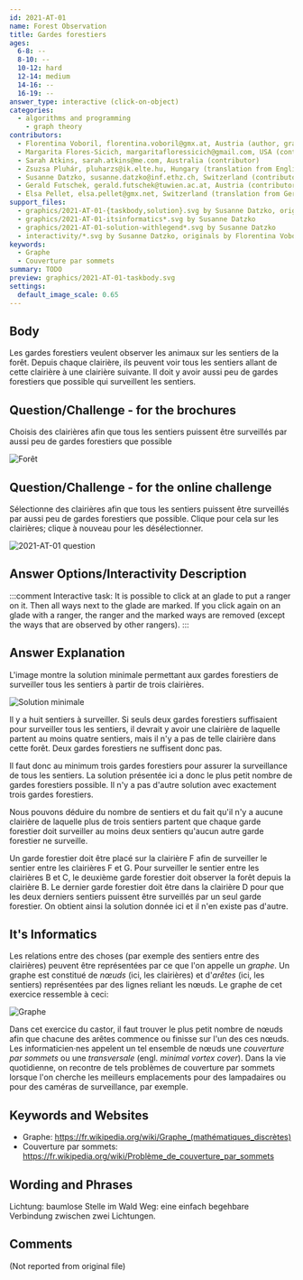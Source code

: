 ```yaml
---
id: 2021-AT-01
name: Forest Observation
title: Gardes forestiers
ages:
  6-8: --
  8-10: --
  10-12: hard
  12-14: medium
  14-16: --
  16-19: --
answer_type: interactive (click-on-object)
categories:
  - algorithms and programming
    - graph theory
contributors:
  - Florentina Voboril, florentina.voboril@gmx.at, Austria (author, graphics)
  - Margarita Flores-Sicich, margaritafloressicich@gmail.com, USA (contributor)
  - Sarah Atkins, sarah.atkins@me.com, Australia (contributor)
  - Zsuzsa Pluhár, pluharzs@ik.elte.hu, Hungary (translation from English into German)
  - Susanne Datzko, susanne.datzko@inf.ethz.ch, Switzerland (contributor, graphics)
  - Gerald Futschek, gerald.futschek@tuwien.ac.at, Austria (contributor)
  - Elsa Pellet, elsa.pellet@gmx.net, Switzerland (translation from German into French)
support_files:
  - graphics/2021-AT-01-{taskbody,solution}.svg by Susanne Datzko, originals by Florentina Voboril
  - graphics/2021-AT-01-itsinformatics*.svg by Susanne Datzko
  - graphics/2021-AT-01-solution-withlegend*.svg by Susanne Datzko
  - interactivity/*.svg by Susanne Datzko, originals by Florentina Voboril
keywords:
  - Graphe
  - Couverture par sommets
summary: TODO
preview: graphics/2021-AT-01-taskbody.svg
settings:
  default_image_scale: 0.65
---
```



## Body

Les gardes forestiers veulent observer les animaux sur les sentiers de la forêt. Depuis chaque clairière, ils peuvent voir tous les sentiers allant de cette clairière à une clairière suivante. Il doit y avoir aussi peu de gardes forestiers que possible qui surveillent les sentiers.


## Question/Challenge - for the brochures

Choisis des clairières afin que tous les sentiers puissent être surveillés par aussi peu de gardes forestiers que possible

![](graphics/2021-AT-01-taskbody.svg "Forêt")


## Question/Challenge - for the online challenge

Sélectionne des clairières afin que tous les sentiers puissent être surveillés par aussi peu de gardes forestiers que possible. Clique pour cela sur les clairières; clique à nouveau pour les désélectionner.

![](interactivity/2021-AT-01-taskbody-interactive.svg "2021-AT-01 question")


## Answer Options/Interactivity Description

<!-- empty -->

:::comment 
Interactive task: It is possible to click at an glade to put a ranger on it. Then all ways next to the glade are marked. If you click again on an glade with a ranger, the ranger and the marked ways are removed (except the ways that are observed by other rangers).
:::


## Answer Explanation

L'image montre la solution minimale permettant aux gardes forestiers de surveiller tous les sentiers à partir de trois clairières.

![](graphics/2021-AT-01-solution-withlegend-compatible.svg "Solution minimale")

Il y a huit sentiers à surveiller. Si seuls deux gardes forestiers suffisaient pour surveiller tous les sentiers, il devrait y avoir une clairière de laquelle partent au moins quatre sentiers, mais il n'y a pas de telle clairière dans cette forêt. Deux gardes forestiers ne suffisent donc pas.

Il faut donc au minimum trois gardes forestiers pour assurer la surveillance de tous les sentiers. La solution présentée ici a donc le plus petit nombre de gardes forestiers possible. Il n'y a pas d'autre solution avec exactement trois gardes forestiers.

Nous pouvons déduire du nombre de sentiers et du fait qu'il n'y a aucune clairière de laquelle plus de trois sentiers partent que chaque garde forestier doit surveiller au moins deux sentiers qu'aucun autre garde forestier ne surveille.

Un garde forestier doit être placé sur la clairière F afin de surveiller le sentier entre les clairières F et G. Pour surveiller le sentier entre les clairières B et C, le deuxième garde forestier doit observer la forêt depuis la clairière B. Le dernier garde forestier doit être dans la clairière D pour que les deux derniers sentiers puissent être surveillés par un seul garde forestier. On obtient ainsi la solution donnée ici et il n'en existe pas d'autre.



## It's Informatics

Les relations entre des choses (par exemple des sentiers entre des clairières) peuvent être représentées par ce que l'on appelle un _graphe_. Un graphe est constitué de _nœuds_ (ici, les clairières) et d'_arêtes_ (ici, les sentiers) représentées par des lignes reliant les nœuds. Le graphe de cet exercice ressemble à ceci:

![](graphics/2021-AT-01-itsinformatics-compatible.svg "Graphe")

Dans cet exercice du castor, il faut trouver le plus petit nombre de nœuds afin que chacune des arêtes commence ou finisse sur l'un des ces nœuds. Les informaticien·nes appelent un tel ensemble de nœuds une _couverture par sommets_ ou une _transversale_ (engl. _minimal vortex cover_). Dans la vie quotidienne, on recontre de tels problèmes de couverture par sommets lorsque l'on cherche les meilleurs emplacements pour des lampadaires ou pour des caméras de surveillance, par exemple.


## Keywords and Websites

 - Graphe: https://fr.wikipedia.org/wiki/Graphe_(mathématiques_discrètes)
 - Couverture par sommets: https://fr.wikipedia.org/wiki/Problème_de_couverture_par_sommets


## Wording and Phrases

Lichtung: baumlose Stelle im Wald
Weg: eine einfach begehbare Verbindung zwischen zwei Lichtungen.


## Comments

(Not reported from original file)
